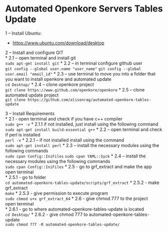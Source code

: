 # Automated Openkore Servers Tables Update

 1 – Install Ubuntu:  
* https://www.ubuntu.com/download/desktop  
  
 2 – Install and configure GIT  
    * 2.1 – open terminal and install git  
        `sudo apt-get install git`
    * 2.2 – in terminal configure github user  
        `git config --global user.name "user_name"`
        `git config --global user.email "email_id"`
    * 2.3 – use terminal  to move you into a folder that you want to install openkore and automated update  
        `cd Desktop/`
    * 2.4 – clone openkore project  
        `git clone https://www.github.com/openkore/openkore`
    * 2.5 – clone automated update project  
        `git clone https://github.com/alisonrag/automated-openkore-tables-update`

 3 – Install Requirements  
    * 2.1 - open terminal and check if you have c++ compiler  
        `sudo g++ -v`
         * 2.1.1 if not installed, just install using the following command  
            `sudo apt-get install build-essential g++`
    * 2.2 – open terminal and check if perl is installed  
        `perl -v`
         * 2.2.1 – if not installed install using the command  
            `sudo apt-get install perl`
    * 2.3 – install the necessary modules using the following commands  
        `sudo cpan Config::IniFiles`
        `sudo cpan YAML::Syck`
    * 2.4 – install the necessary modules using the following commands  
        `sudo cpan Config::IniFiles`
     * 2.5 - go to grf_extract and make the app  
    open terminal  
         * 2.5.1 - go to folder  
        `cd automated-openkore-tables-update/scripts/grf_extract`
         * 2.5.2 - make grf_extract  
        `make`
         * 2.5.3 - give permission to execute program  
        `sudo chmod u+x grf_extract_64`
    * 2.6 -  give chmod 777 to the project  
    open terminal  
         * 2.6.1 - go to where automated-openkore-tables-update is located  
            `cd Desktop/`
         * 2.6.2 - give chmod 777 to automated-openkore-tables-update  
            `sudo chmod 777 -R automated-openkore-tables-update/`
    
